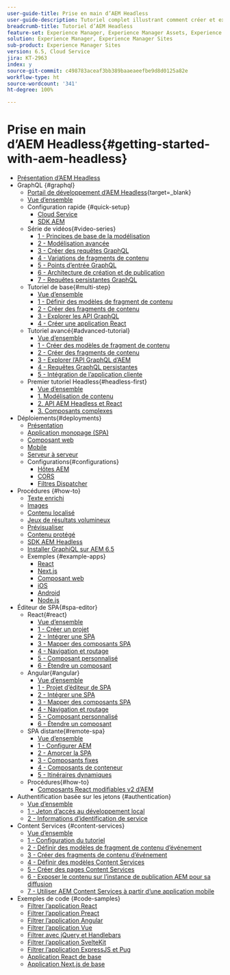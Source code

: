 ```yaml
---
user-guide-title: Prise en main d’AEM Headless
user-guide-description: Tutoriel complet illustrant comment créer et exposer du contenu à l’aide d’AEM Headless.
breadcrumb-title: Tutoriel d’AEM Headless
feature-set: Experience Manager, Experience Manager Assets, Experience Manager Sites
solution: Experience Manager, Experience Manager Sites
sub-product: Experience Manager Sites
version: 6.5, Cloud Service
jira: KT-2963
index: y
source-git-commit: c498783aceaf3bb389baaeaeefbe9d8d0125a82e
workflow-type: ht
source-wordcount: '341'
ht-degree: 100%

---
```



# Prise en main d’AEM Headless{#getting-started-with-aem-headless}

+ [Présentation d’AEM Headless](./overview.md)
+ GraphQL {#graphql}
   + [Portail de développement d’AEM Headless](https://experienceleague.adobe.com/landing/experience-manager/headless/developer.html?lang=fr){target=_blank}
   + [Vue d’ensemble](./graphql/overview.md)
   + Configuration rapide {#quick-setup}
      + [Cloud Service](./graphql/quick-setup/cloud-service.md)
      + [SDK AEM](./graphql/quick-setup/local-sdk.md)
   + Série de vidéos{#video-series}
      + [1 - Principes de base de la modélisation](./graphql/video-series/modeling-basics.md)
      + [2 - Modélisation avancée](./graphql/video-series/advanced-modeling.md)
      + [3 - Créer des requêtes GraphQL](./graphql/video-series/creating-graphql-queries.md)
      + [4 - Variations de fragments de contenu](./graphql/video-series/content-fragment-variations.md)
      + [5 - Points d’entrée GraphQL](./graphql/video-series/graphql-endpoints.md)
      + [6 - Architecture de création et de publication](./graphql/video-series/author-publish-architecture.md)
      + [7 - Requêtes persistantes GraphQL](./graphql/video-series/graphql-persisted-queries.md)
   + Tutoriel de base{#multi-step}
      + [Vue d’ensemble](./graphql/multi-step/overview.md)
      + [1 - Définir des modèles de fragment de contenu](./graphql/multi-step/content-fragment-models.md)
      + [2 - Créer des fragments de contenu](./graphql/multi-step/author-content-fragments.md)
      + [3 - Explorer les API GraphQL](./graphql/multi-step/explore-graphql-api.md)
      + [4 - Créer une application React](./graphql/multi-step/graphql-and-react-app.md)
   + Tutoriel avancé{#advanced-tutorial}
      + [Vue d’ensemble](/help/headless-tutorial/graphql/advanced-graphql/overview.md)
      + [1 - Créer des modèles de fragment de contenu](/help/headless-tutorial/graphql/advanced-graphql/create-content-fragment-models.md)
      + [2 - Créer des fragments de contenu](/help/headless-tutorial/graphql/advanced-graphql/author-content-fragments.md)
      + [3 - Explorer l’API GraphQL d’AEM](/help/headless-tutorial/graphql/advanced-graphql/explore-graphql-api.md)
      + [4 - Requêtes GraphQL persistantes](/help/headless-tutorial/graphql/advanced-graphql/graphql-persisted-queries.md)
      + [5 - Intégration de l’application cliente](/help/headless-tutorial/graphql/advanced-graphql/client-application-integration.md)
   + Premier tutoriel Headless{#headless-first}
      + [Vue d’ensemble](./graphql/headless-first-tutorial/overview.md)
      + [1. Modélisation de contenu](./graphql/headless-first-tutorial/1-content-modeling.md)
      + [2. API AEM Headless et React](./graphql/headless-first-tutorial/2-aem-headless-apis-and-react.md)
      + [3. Composants complexes](./graphql/headless-first-tutorial/3-complex-components.md)
+ Déploiements{#deployments}
   + [Présentation](./graphql/deployment/overview.md)
   + [Application monopage (SPA)](./graphql/deployment/spa.md)
   + [Composant web](./graphql/deployment/web-component.md)
   + [Mobile](./graphql/deployment/mobile.md)
   + [Serveur à serveur](./graphql/deployment/server-to-server.md)
   + Configurations{#configurations}
      + [Hôtes AEM](./graphql/deployment/configurations/aem-hosts.md)
      + [CORS](./graphql/deployment/configurations/cors.md)
      + [Filtres Dispatcher](./graphql/deployment/configurations/dispatcher-filters.md)
+ Procédures {#how-to}
   + [Texte enrichi](./graphql/how-to/rich-text.md)
   + [Images](./graphql/how-to/images.md)
   + [Contenu localisé](./graphql/how-to/localized-content.md)
   + [Jeux de résultats volumineux](./graphql/how-to/large-result-sets.md)
   + [Prévisualiser](./graphql/how-to/preview.md)
   + [Contenu protégé](./graphql/how-to/protected-content.md)
   + [SDK AEM Headless](./graphql/how-to/aem-headless-sdk.md)
   + [Installer GraphiQL sur AEM 6.5](./graphql/how-to/install-graphiql-aem-6-5.md)
   + Exemples {#example-apps}
      + [React](./graphql/example-apps/react-app.md)
      + [Next.js](./graphql/example-apps/next-js.md)
      + [Composant web](./graphql/example-apps/web-component.md)
      + [iOS](./graphql/example-apps/ios-swiftui-app.md)
      + [Android](./graphql/example-apps/android-app.md)
      + [Node.js](./graphql/example-apps/server-to-server-app.md)
+ Éditeur de SPA{#spa-editor}
   + React{#react}
      + [Vue d’ensemble](./spa-editor/react/overview.md)
      + [1 - Créer un projet](./spa-editor/react/create-project.md)
      + [2 - Intégrer une SPA](./spa-editor/react/integrate-spa.md)
      + [3 - Mapper des composants SPA](./spa-editor/react/map-components.md)
      + [4 - Navigation et routage](./spa-editor/react/navigation-routing.md)
      + [5 - Composant personnalisé](./spa-editor/react/custom-component.md)
      + [6 - Étendre un composant](./spa-editor/react/extend-component.md)
   + Angular{#angular}
      + [Vue d’ensemble](./spa-editor/angular/overview.md)
      + [1 - Projet d’éditeur de SPA](./spa-editor/angular/create-project.md)
      + [2 - Intégrer une SPA](./spa-editor/angular/integrate-spa.md)
      + [3 - Mapper des composants SPA](./spa-editor/angular/map-components.md)
      + [4 - Navigation et routage](./spa-editor/angular/navigation-routing.md)
      + [5 - Composant personnalisé](./spa-editor/angular/custom-component.md)
      + [6 - Étendre un composant](./spa-editor/angular/extend-component.md)
   + SPA distante{#remote-spa}
      + [Vue d’ensemble](./spa-editor/remote-spa/overview.md)
      + [1 - Configurer AEM](./spa-editor/remote-spa/aem-configure.md)
      + [2 - Amorcer la SPA](./spa-editor/remote-spa/spa-bootstrap.md)
      + [3 - Composants fixes](./spa-editor/remote-spa/spa-fixed-component.md)
      + [4 - Composants de conteneur](./spa-editor/remote-spa/spa-container-component.md)
      + [5 - Itinéraires dynamiques](./spa-editor/remote-spa/spa-dynamic-routes.md)
   + Procédures{#how-to}
      + [Composants React modifiables v2 d’AEM](./spa-editor/how-to/react-core-components-v2.md)
+ Authentification basée sur les jetons {#authentication}
   + [Vue d’ensemble](./authentication/overview.md)
   + [1 - Jeton d’accès au développement local](./authentication/local-development-access-token.md)
   + [2 - Informations d’identification de service](./authentication/service-credentials.md)
+ Content Services {#content-services}
   + [Vue d’ensemble](./content-services/overview.md)
   + [1 - Configuration du tutoriel](./content-services/chapter-1.md)
   + [2 - Définir des modèles de fragment de contenu d’événement](./content-services/chapter-2.md)
   + [3 - Créer des fragments de contenu d’événement](./content-services/chapter-3.md)
   + [4 - Définir des modèles Content Services](./content-services/chapter-4.md)
   + [5 - Créer des pages Content Services](./content-services/chapter-5.md)
   + [6 - Exposer le contenu sur l’instance de publication AEM pour sa diffusion](./content-services/chapter-6.md)
   + [7 - Utiliser AEM Content Services à partir d’une application mobile](./content-services/chapter-7.md)
+ Exemples de code {#code-samples}
   + [Filtrer l’application React](./graphql/code-samples/filtering-react-app.md)
   + [Filtrer l’application Preact](./graphql/code-samples/filtering-preact-app.md)
   + [Filtrer l’application Angular](./graphql/code-samples/filtering-angular-app.md)
   + [Filtrer l’application Vue](./graphql/code-samples/filtering-vue-app.md)
   + [Filtrer avec jQuery et Handlebars](./graphql/code-samples/filtering-jquery-handlebars.md)
   + [Filtrer l’application SvelteKit](./graphql/code-samples/filtering-sveltekit-app.md)
   + [Filtrer l’application ExpressJS et Pug](./graphql/code-samples/filtering-express-pug-app.md)
   + [Application React de base](./graphql/code-samples/basic-react-app.md)
   + [Application Next.js de base](./graphql/code-samples/basic-nextjs-app.md)

